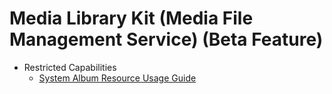# Media Library Kit (Media File Management Service) (Beta Feature)

- Restricted Capabilities
  - [System Album Resource Usage Guide](cj-photoAccessHelper-systemAlbum-guidelines.md)